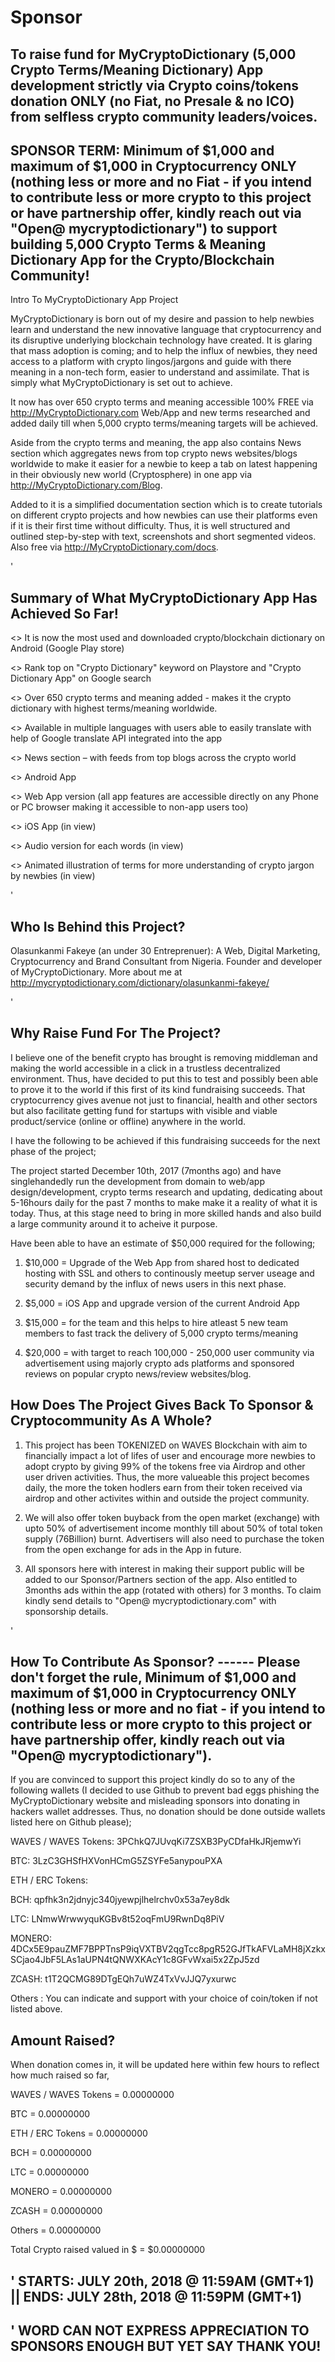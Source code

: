 # Sponsor
To raise fund for MyCryptoDictionary (5,000 Crypto Terms/Meaning Dictionary) App development strictly via Crypto coins/tokens donation ONLY (no Fiat, no Presale &amp; no ICO) from selfless crypto community leaders/voices.
-
SPONSOR TERM: Minimum of $1,000 and maximum of $1,000 in Cryptocurrency ONLY (nothing less or more and no Fiat - if you intend to contribute less or more crypto to this project or have partnership offer, kindly reach out via "Open@ mycryptodictionary") to support building 5,000 Crypto Terms & Meaning Dictionary App for the Crypto/Blockchain Community!
-

Intro To MyCryptoDictionary App Project

MyCryptoDictionary is born out of my desire and passion to help newbies learn and understand the new innovative language that cryptocurrency and its disruptive underlying blockchain technology have created. It is glaring that mass adoption is coming; and to help the influx of newbies, they need access to a platform with crypto lingos/jargons and guide with there meaning in a non-tech form, easier to understand and assimilate. That is simply what MyCryptoDictionary is set out to achieve. 

It now has over 650 crypto terms and meaning accessible 100% FREE via http://MyCryptoDictionary.com Web/App and new terms researched and added daily till when 5,000 crypto terms/meaning targets will be achieved.

Aside from the crypto terms and meaning, the app also contains News section which aggregates news from top crypto news websites/blogs worldwide to make it easier for a newbie to keep a tab on latest happening in their obviously new world (Cryptosphere) in one app via http://MyCryptoDictionary.com/Blog.

Added to it is a simplified documentation section which is to create tutorials on different crypto projects and how newbies can use their platforms even if it is their first time without difficulty. Thus, it is well structured and outlined step-by-step with text, screenshots and short segmented videos. Also free via http://MyCryptoDictionary.com/docs.

'

Summary of What MyCryptoDictionary App Has Achieved So Far!
-

<> It is now the most used and downloaded crypto/blockchain dictionary on Android (Google Play store)

<> Rank top on "Crypto Dictionary" keyword on Playstore and "Crypto Dictionary App" on Google search

<> Over 650 crypto terms and meaning added - makes it the crypto dictionary with highest terms/meaning worldwide.

<> Available in multiple languages with users able to easily translate with help of Google translate API integrated into the app

<> News section – with feeds from top blogs across the crypto world

<> Android App

<> Web App version (all app features are accessible directly on any Phone or PC browser making it accessible to non-app users too)

<> iOS App (in view)

<> Audio version for each words (in view)

<> Animated illustration of terms for more understanding of crypto jargon by newbies (in view)

'

Who Is Behind this Project?
-
Olasunkanmi Fakeye (an under 30 Entreprenuer): A Web, Digital Marketing, Cryptocurrency and Brand Consultant from Nigeria. Founder and developer of MyCryptoDictionary. More about me at http://mycryptodictionary.com/dictionary/olasunkanmi-fakeye/


'

Why Raise Fund For The Project?
-
I believe one of the benefit crypto has brought is removing middleman and making the world accessible in a click in a trustless decentralized environment. Thus, have decided to put this to test and possibly been able to prove it to the world if this first of its kind fundraising succeeds. That cryptocurrency gives avenue not just to financial, health and other sectors but also facilitate getting fund for startups with visible and viable product/service (online or offline) anywhere in the world.

I have the following to be achieved if this fundraising succeeds for the next phase of the project;

The project started December 10th, 2017 (7months ago) and have singlehandedly run the development from domain to web/app design/development, crypto terms research and updating, dedicating about 5-16hours daily for the past 7 months to make make it a reality of what it is today. Thus, at this stage need to bring in more skilled hands and also build a large community around it to acheive it purpose.

Have been able to have an estimate of $50,000 required for the following;

1) $10,000 = Upgrade of the Web App from shared host to dedicated hosting with SSL and others to continously meetup server useage and security demand by the influx of news users in this next phase.

2) $5,000 = iOS App and upgrade version of the current Android App

3) $15,000 = for the team and this helps to hire atleast 5 new team members to fast track the delivery of 5,000 crypto terms/meaning

4) $20,000 = with target to reach 100,000 - 250,000 user community via advertisement using majorly crypto ads platforms and sponsored reviews on popular crypto news/review websites/blog.

How Does The Project Gives Back To Sponsor & Cryptocommunity As A Whole?
-

1) This project has been TOKENIZED on WAVES Blockchain with aim to financially impact a lot of lifes of user and encourage more newbies to adopt crypto by giving 99% of the tokens free via Airdrop and other user driven activities. Thus, the more valueable this project becomes daily, the more the token hodlers earn from their token received via airdrop and other activites within and outside the project community. 

2) We will also offer token buyback from the open market (exchange) with upto 50% of advertisement income monthly till about 50% of total token supply (76Billion) burnt. Advertisers will also need to purchase the token from the open exchange for ads in the App in future.

3) All sponsors here with interest in making their support public will be added to our Sponsor/Partners section of the app. Also entitled to 3months ads within the app (rotated with others) for 3 months. To claim kindly send details to "Open@ mycryptodictionary.com" with sponsorship details.

'

How To Contribute As Sponsor? ------ Please don't forget the rule, Minimum of $1,000 and maximum of $1,000 in Cryptocurrency ONLY (nothing less or more and no fiat - if you intend to contribute less or more crypto to this project or have partnership offer, kindly reach out via "Open@ mycryptodictionary"). 
-
If you are convinced to support this project kindly do so to any of the following wallets (I decided to use Github to prevent bad eggs phishing the MyCryptoDictionary website and misleading sponsors into donating in hackers wallet addresses. Thus, no donation should be done outside wallets listed here on Github please);

WAVES / WAVES Tokens: 3PChkQ7JUvqKi7ZSXB3PyCDfaHkJRjemwYi

BTC: 3LzC3GHSfHXVonHCmG5ZSYFe5anypouPXA

ETH / ERC Tokens: 

BCH: qpfhk3n2jdnyjc340jyewpjlhelrchv0x53a7ey8dk

LTC: LNmwWrwwyquKGBv8t52oqFmU9RwnDq8PiV

MONERO: 4DCx5E9pauZMF7BPPTnsP9iqVXTBV2qgTcc8pgR52GJfTkAFVLaMH8jXzkxSCjao4JbF5LAs1aUPN4tQNWXKAcY1c8GFvWxai5x2ZpJ5zd

ZCASH: t1T2QCMG89DTgEQh7uWZ4TxVvJJQ7yxurwc

Others : You can indicate and support with your choice of coin/token if not listed above.


Amount Raised?
-
When donation comes in, it will be updated here within few hours to reflect how much raised so far,

WAVES / WAVES Tokens  = 0.00000000

BTC                   = 0.00000000

ETH / ERC Tokens      = 0.00000000 

BCH                   = 0.00000000 

LTC                   = 0.00000000

MONERO                = 0.00000000

ZCASH                 = 0.00000000

Others                = 0.00000000

Total Crypto raised valued in $ = $0.00000000  

'
STARTS: JULY 20th, 2018 @ 11:59AM (GMT+1) || ENDS: JULY 28th, 2018 @ 11:59PM (GMT+1)
-

'
                                 WORD CAN NOT EXPRESS APPRECIATION TO SPONSORS ENOUGH BUT YET SAY THANK YOU!
-



